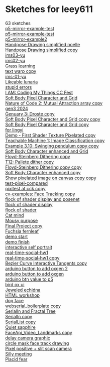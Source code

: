 # Sketches for leey611
63 sketches  
[p5-mirror-example-test](https://editor.p5js.org/leey611/sketches/XOWKALF76)<!-- 2024-04-25T19:30:10.574Z -->  
[p5-mirror-example-test](https://editor.p5js.org/leey611/sketches/MxBS3wYtQ)<!-- 2024-04-25T19:30:10.174Z -->  
[p5-mirror-example2](https://editor.p5js.org/leey611/sketches/TWmy57aER6)<!-- 2024-04-25T19:30:09.838Z -->  
[Handpose Drawing simplified noelle](https://editor.p5js.org/leey611/sketches/QjcYG1DPu)<!-- 2024-04-25T17:05:18.094Z -->  
[Handpose Drawing simplified copy](https://editor.p5js.org/leey611/sketches/osuk-kpKl)<!-- 2024-04-25T16:47:14.745Z -->  
[ims03-yu](https://editor.p5js.org/leey611/sketches/jtoE5kFtT)<!-- 2024-04-09T12:58:53.437Z -->  
[ims02-yu](https://editor.p5js.org/leey611/sketches/T5zVm6jEl)<!-- 2024-04-04T17:48:46.342Z -->  
[Grass learning](https://editor.p5js.org/leey611/sketches/KeZsxTOF6)<!-- 2024-03-28T17:46:16.165Z -->  
[text warp copy](https://editor.p5js.org/leey611/sketches/c9qPCNJKe)<!-- 2024-03-26T13:14:29.370Z -->  
[ims-01-yu](https://editor.p5js.org/leey611/sketches/wseW-x0GP)<!-- 2024-03-12T15:41:17.179Z -->  
[Likeable lunaria](https://editor.p5js.org/leey611/sketches/b52_lWDUI)<!-- 2024-02-27T01:34:28.935Z -->  
[stupid errors](https://editor.p5js.org/leey611/sketches/zjv4HBVN9)<!-- 2024-02-25T20:13:43.271Z -->  
[I AM: Coding My Things CC Fest](https://editor.p5js.org/leey611/sketches/opD9csRDs)<!-- 2024-01-28T18:48:28.448Z -->  
[Soft Body Pixel Character and Grid](https://editor.p5js.org/leey611/sketches/75dB8LSC4)<!-- 2024-01-18T05:02:30.747Z -->  
[Nature of Code 2: Mutual Attraction array copy](https://editor.p5js.org/leey611/sketches/A3fCQc9XG)<!-- 2024-01-06T10:17:40.944Z -->  
[gen3 2024](https://editor.p5js.org/leey611/sketches/kAzp_Okh9)<!-- 2024-01-03T22:11:50.959Z -->  
[Genuary 3: Droste copy](https://editor.p5js.org/leey611/sketches/RMHhwSn76)<!-- 2024-01-03T21:54:00.046Z -->  
[Soft Body Pixel Character and Grid copy copy](https://editor.p5js.org/leey611/sketches/wMsna464M)<!-- 2024-01-03T17:07:00.895Z -->  
[Soft Body Pixel Character and Grid copy](https://editor.p5js.org/leey611/sketches/0XggHWxBn)<!-- 2024-01-03T15:50:30.022Z -->  
[for lingyi](https://editor.p5js.org/leey611/sketches/ySHRWvaUO)<!-- 2023-12-11T19:42:21.625Z -->  
[Demo - First Shader Texture Pixelated copy](https://editor.p5js.org/leey611/sketches/BFRnFNpUD)<!-- 2023-12-11T19:37:36.717Z -->  
[Teachable Machine 1: Image Classification copy](https://editor.p5js.org/leey611/sketches/2iXWxH6Wn)<!-- 2023-11-29T21:33:57.522Z -->  
[Example 3.10: Swinging pendulum copy copy](https://editor.p5js.org/leey611/sketches/Xv02ToqT_I)<!-- 2023-11-28T18:54:47.048Z -->  
[Soft Body Character enhanced and Grid](https://editor.p5js.org/leey611/sketches/jmDc-7qVb)<!-- 2023-09-07T16:37:01.245Z -->  
[Floyd-Steinberg Dithering	 copy](https://editor.p5js.org/leey611/sketches/Nng44BQ6u)<!-- 2023-08-30T20:12:45.059Z -->  
[T12: Pallete dither copy](https://editor.p5js.org/leey611/sketches/sq0kk1L78D)<!-- 2023-08-30T19:28:10.021Z -->  
[Floyd-Steinberg Dithering	 copy copy](https://editor.p5js.org/leey611/sketches/9RKboFM2S)<!-- 2023-08-30T19:19:45.795Z -->  
[Soft Body Character enhanced copy](https://editor.p5js.org/leey611/sketches/eBgpI-7vg)<!-- 2023-08-29T18:08:46.816Z -->  
[Show pixelated image on canvas copy copy](https://editor.p5js.org/leey611/sketches/7iWOia6As)<!-- 2023-08-23T06:45:20.387Z -->  
[test-pixel-compared](https://editor.p5js.org/leey611/sketches/USTpuQTL8)<!-- 2023-08-22T18:22:25.477Z -->  
[pixitest at cck copy](https://editor.p5js.org/leey611/sketches/5n6iEM4kU)<!-- 2023-08-21T21:15:22.227Z -->  
[cv-examples: Face Tracking copy](https://editor.p5js.org/leey611/sketches/pLWRpjVYb)<!-- 2023-05-25T08:14:37.683Z -->  
[flock of shader display and posenet](https://editor.p5js.org/leey611/sketches/JBiYtu_1I)<!-- 2023-04-29T00:18:26.795Z -->  
[flock of shader display](https://editor.p5js.org/leey611/sketches/HcIeutyg1)<!-- 2023-04-27T18:13:10.592Z -->  
[flock of shader](https://editor.p5js.org/leey611/sketches/LPVIjn19v)<!-- 2023-04-27T16:27:33.789Z -->  
[Cat mind](https://editor.p5js.org/leey611/sketches/vKt9wLM44)<!-- 2023-04-26T20:13:01.530Z -->  
[Mousy purpose](https://editor.p5js.org/leey611/sketches/JJSDTI5Cvf)<!-- 2023-04-02T15:56:40.566Z -->  
[Final Project copy](https://editor.p5js.org/leey611/sketches/ZRPw2TiWK)<!-- 2023-03-17T17:42:13.692Z -->  
[Fuchsia fernleaf](https://editor.p5js.org/leey611/sketches/6DJ11Fx8U)<!-- 2023-03-09T17:25:18.414Z -->  
[demo start](https://editor.p5js.org/leey611/sketches/vK-UmW9u4)<!-- 2023-03-08T21:03:43.382Z -->  
[demo finish](https://editor.p5js.org/leey611/sketches/kjDIO6FRp)<!-- 2023-03-08T20:35:22.335Z -->  
[interactive self portrait](https://editor.p5js.org/leey611/sketches/Lw8O4sJdm)<!-- 2023-02-06T18:58:25.834Z -->  
[real-time-social-hw1](https://editor.p5js.org/leey611/sketches/AVwWMsxTQI)<!-- 2023-01-31T19:51:08.831Z -->  
[real-time-social-hw1 copy](https://editor.p5js.org/leey611/sketches/JwVzj_ylW)<!-- 2023-01-31T19:50:29.936Z -->  
[Bezier Curve Interactive Tangents copy](https://editor.p5js.org/leey611/sketches/ZfRGzFyhK)<!-- 2023-01-10T19:04:36.750Z -->  
[arduino button to add oxgen 2](https://editor.p5js.org/leey611/sketches/qde3Th861)<!-- 2022-12-13T23:51:51.203Z -->  
[arduino button to add oxgen](https://editor.p5js.org/leey611/sketches/qijOlwpEl)<!-- 2022-12-12T17:35:36.891Z -->  
[arduino btn value to p5](https://editor.p5js.org/leey611/sketches/BSYny-hp2)<!-- 2022-11-30T18:55:38.038Z -->  
[bird ox ui](https://editor.p5js.org/leey611/sketches/VySH8C0GG)<!-- 2022-11-27T19:13:51.176Z -->  
[Jeweled echidna](https://editor.p5js.org/leey611/sketches/uo2kkyr_v)<!-- 2022-11-17T20:10:41.819Z -->  
[HTML workshop](https://editor.p5js.org/leey611/sketches/gSK5X9wQ5k)<!-- 2022-11-16T17:56:21.040Z -->  
[dog face](https://editor.p5js.org/leey611/sketches/OFF0LUWJx)<!-- 2022-11-13T18:56:47.641Z -->  
[webserial\_boilerplate copy](https://editor.p5js.org/leey611/sketches/iLDI7gfWB)<!-- 2022-11-01T21:38:57.380Z -->  
[SerialIn and Fractal Tree](https://editor.p5js.org/leey611/sketches/oqD8CN9gu)<!-- 2022-11-01T18:17:46.595Z -->  
[SerialIn copy](https://editor.p5js.org/leey611/sketches/zSEqD-xrR)<!-- 2022-11-01T17:52:45.080Z -->  
[SerialList copy](https://editor.p5js.org/leey611/sketches/ePf2REC_a)<!-- 2022-11-01T17:15:14.707Z -->  
[Quiet sapphire](https://editor.p5js.org/leey611/sketches/UU0KeVsDs)<!-- 2022-11-01T15:47:45.515Z -->  
[FaceApi\_Video\_Landmarks copy](https://editor.p5js.org/leey611/sketches/sMFdIFjgo)<!-- 2022-10-02T14:55:20.944Z -->  
[delay camera graphic](https://editor.p5js.org/leey611/sketches/8YEu0w6jc)<!-- 2022-10-02T14:55:12.399Z -->  
[circle mask face track drawing](https://editor.p5js.org/leey611/sketches/t1qgHlaxaA)<!-- 2022-09-29T16:09:07.667Z -->  
[Pixel positive + slit scan camera](https://editor.p5js.org/leey611/sketches/Qzm9RogB1)<!-- 2022-09-26T06:18:16.425Z -->  
[Silly meeting](https://editor.p5js.org/leey611/sketches/ov79biW7O)<!-- 2019-10-26T05:52:44.532Z -->  
[Placid fear](https://editor.p5js.org/leey611/sketches/fIeDwrxQf)<!-- 2019-10-10T15:35:46.009Z -->  